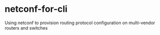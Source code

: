 # netconf-for-cli
Using netconf to provision routing protocol configuration on multi-vendor routers and switches
